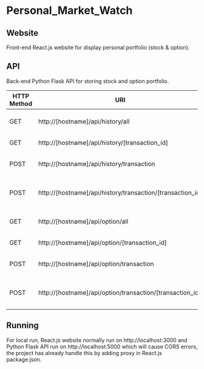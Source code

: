 # Personal_Market_Watch

## Website

Front-end React.js website for display personal portfolio (stock & option).

## API

Back-end Python Flask API for storing stock and option portfolio.

| HTTP Method | URI | Action|
| ------------- | ------------- | ------------- |
| GET | http://[hostname]/api/history/all | get all the stock transactions |
| GET | http://[hostname]/api/history/[transaction_id] | get a stock transaction |
| POST | http://[hostname]/api/history/transaction | Create a new stock transaction |
| POST | http://[hostname]/api/history/transaction/[transaction_id] | Update an existing stock transaction 
| GET | http://[hostname]/api/option/all | get all the option transactions |
| GET | http://[hostname]/api/option/[transaction_id] | get a option transaction |
| POST | http://[hostname]/api/option/transaction | Create a new option transaction |
| POST | http://[hostname]/api/option/transaction/[transaction_id] | Update an existing option transaction 

## Running

For local run, React.js website normally run on http://localhost:3000 and Python Flask API run on http://localhost:5000 which will cause CORS errors, the project has already handle this by adding proxy in React.js package.json. 

